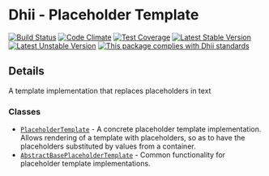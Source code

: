 # Dhii - Placeholder Template

[![Build Status](https://travis-ci.com/Dhii/placeholder-template.svg?branch=develop)](https://travis-ci.com/Dhii/placeholder-template)
[![Code Climate](https://codeclimate.com/github/Dhii/placeholder-template/badges/gpa.svg)](https://codeclimate.com/github/Dhii/placeholder-template)
[![Test Coverage](https://codeclimate.com/github/Dhii/placeholder-template/badges/coverage.svg)](https://codeclimate.com/github/Dhii/placeholder-template/coverage)
[![Latest Stable Version](https://poser.pugx.org/dhii/placeholder-template/version)](https://packagist.org/packages/dhii/placeholder-template)
[![Latest Unstable Version](https://poser.pugx.org/dhii/placeholder-template/v/unstable)](https://packagist.org/packages/dhii/placeholder-template)
[![This package complies with Dhii standards](https://img.shields.io/badge/Dhii-Compliant-green.svg?style=flat-square)][Dhii]

## Details
A template implementation that replaces placeholders in text

### Classes
- [`PlaceholderTemplate`] - A concrete placeholder template implementation. Allows rendering of a template with
placeholders, so as to have the placeholders substituted by values from a container.
- [`AbstractBasePlaceholderTemplate`] - Common functionality for placeholder template implementations.


[Dhii]: https://github.com/Dhii/dhii

[`PlaceholderTemplate`]:                                    src/PlaceholderTemplate.php
[`AbstractBasePlaceholderTemplate`]:                        src/AbstractBasePlaceholderTemplate.php
